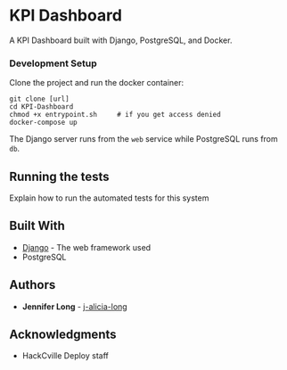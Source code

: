 # KPI Dashboard
A KPI Dashboard built with Django, PostgreSQL, and Docker.

### Development Setup

Clone the project and run the docker container:
```
git clone [url]
cd KPI-Dashboard
chmod +x entrypoint.sh     # if you get access denied
docker-compose up
```
The Django server runs from the `web` service while PostgreSQL runs from `db`.

## Running the tests

Explain how to run the automated tests for this system

## Built With

* [Django](https://www.djangoproject.com/) - The web framework used
* PostgreSQL

## Authors

* **Jennifer Long** - [j-alicia-long](https://github.com/j-alicia-long)

## Acknowledgments

* HackCville Deploy staff
